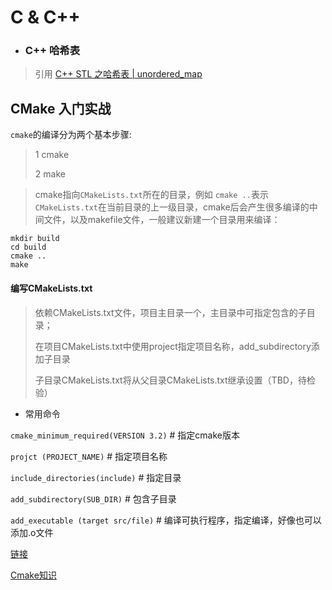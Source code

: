 
# C & C++

* ### C++ 哈希表

> 引用 [C++ STL 之哈希表 | unordered_map](https://www.sczyh30.com/posts/C-C/cpp-stl-hashmap/)

## CMake 入门实战

`cmake`的编译分为两个基本步骤:

> 1 cmake
>
> 2 make

> cmake指向`CMakeLists.txt`所在的目录，例如 `cmake ..`表示`CMakeLists.txt`在当前目录的上一级目录，cmake后会产生很多编译的中间文件，以及makefile文件，一般建议新建一个目录用来编译：

```
mkdir build
cd build
cmake ..
make

```

#### 编写CMakeLists.txt

> 依赖CMakeLists.txt文件，项目主目录一个，主目录中可指定包含的子目录；
>
> 在项目CMakeLists.txt中使用project指定项目名称，add_subdirectory添加子目录
> 
> 子目录CMakeLists.txt将从父目录CMakeLists.txt继承设置（TBD，待检验）


* 常用命令

`cmake_minimum_required(VERSION 3.2)` # 指定cmake版本

`projct (PROJECT_NAME)` # 指定项目名称 

`include_directories(include)` # 指定目录

`add_subdirectory(SUB_DIR)` # 包含子目录

`add_executable (target src/file)` # 编译可执行程序，指定编译，好像也可以添加.o文件

[链接](https://www.hahack.com/codes/cmake/#)

[Cmake知识](https://blog.csdn.net/hebbely/article/details/79169965)